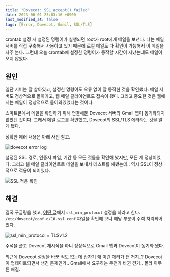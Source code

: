 ```yaml
---
title: "Dovecot: SSL_accept() failed"
date: 2023-06-01 23:03:16 +0900
last_modified_at: false
tags: [Error, Dovecot, Gmail, SSL/TLS]
---
```


crontab 설정 시 설정된 명령어가 실행되면 root가 root에게 메일을 보낸다.
나는 메일 서버를 직접 구축해서 사용하고 있기 때문에 로컬 메일도 다 확인이 가능해서 이 메일을 자주 본다.
그런데 오늘 crontab에 설정한 명령어가 동작할 시간이 지났는데도 메일이 오지 않았다.

## 원인

일단 서버는 잘 살아있고, 설정한 명령어도 오류 없이 잘 동작한 것을 확인했다.
메일 서버도 정상적으로 돌아가고, 웹 메일 클라이언트도 접속이 됐다.
그리고 중요한 것은 웹에서는 메일이 정상적으로 들어와있었다는 것이다.

스마트폰에서 메일을 확인하기 위해 연결해둔 Dovecot 서버와 Gmail 앱이 동기화되지 않았던 것이다.
그래서 메일 로그를 확인했고, Dovecot의 SSL/TLS 에러라는 것을 알게 됐다.

정확한 에러 내용은 아래 사진 참고.

![dovecot error log](https://cdn.jsdelivr.net/gh/kimzuni/cdn/blog/dovecot-imap-ssl-error.png)

설정된 SSL 경로, 인증서 파일, 기간 등 모든 것들을 확인해 봤지만, 모든 게 정상이었다.
그리고 웹 메일 클라이언트로 메일을 보내서 테스트를 해봤는데.. 역시 SSL이 정상적으로 적용이 되어있다.

![SSL 적용 확인](https://cdn.jsdelivr.net/gh/kimzuni/cdn/blog/dovecot-imap-ssl-error-check.png)

## 해결

결국 구글링을 했고,
[어떤 글](https://www.linode.com/community/questions/22198/dovecot-tls-handshaking-ssl_accept-failed-error14094416ssl-routinesssl3_read_byt)에서
`ssl_min_protocol` 설정을 하라고 한다.
`/etc/dovecot/conf.d/10-ssl.conf` 파일을 확인해 보니 해당 부분이 주석 처리되어 있다.

![ssl_min_protocol = TLSv1.2](https://cdn.jsdelivr.net/gh/kimzuni/cdn/blog/dovecot-imap-ssl-error-config.png)

주석을 풀고 Dovecot 재시작을 하니 정상적으로 Gmail 앱과 Dovecot이 동기화 됐다.

최근에 Dovecot 설정을 바꾼 적도 없는데 갑자기 왜 이런 에러가 뜬 거지..?
Dovecot이 업데이트되면서 생긴 문제인가.. Gmail에서 요구하는 무언가 바뀐 건가..
몰라 아무튼 해결.
